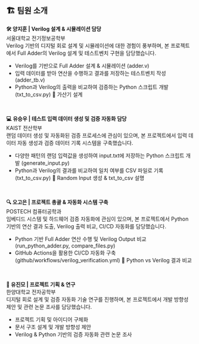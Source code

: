 ## 🏗️ 팀원 소개
**🛠️ 양지훈 | Verilog 설계 & 시뮬레이션 담당**  
서울대학교 전기정보공학부  
Verilog 기반의 디지털 회로 설계 및 시뮬레이션에 대한 경험이 풍부하며, 본 프로젝트에서 Full Adder의 Verilog 설계 및 테스트벤치 구현을 담당했습니다.  

- Verilog를 기반으로 Full Adder 설계 & 시뮬레이션 (adder.v)
- 입력 데이터를 받아 연산을 수행하고 결과를 저장하는 테스트벤치 작성 (adder_tb.v)
- Python과 Verilog의 출력을 비교하여 검증하는 Python 스크립트 개발 (txt_to_csv.py)
🔗 가산기 설계

<br>

**💻 유승우 | 테스트 입력 데이터 생성 및 검증 자동화 담당**  
KAIST 전산학부  
랜덤 데이터 생성 및 자동화된 검증 프로세스에 관심이 있으며, 본 프로젝트에서 입력 데이터 자동 생성과 검증 데이터 기록 시스템을 구축했습니다.  

- 다양한 패턴의 랜덤 입력값을 생성하여 input.txt에 저장하는 Python 스크립트 개발 (generate_input.py)
- Python과 Verilog의 결과를 비교하여 일치 여부를 CSV 파일로 기록 (txt_to_csv.py)
🔗 Random Input 생성 & txt_to_csv 설명
<br>

**🔍 오고은 | 프로젝트 총괄 & 자동화 시스템 구축**  
POSTECH 컴퓨터공학과  
임베디드 시스템 및 하드웨어 검증 자동화에 관심이 있으며, 본 프로젝트에서 Python 기반의 연산 결과 도출, Verilog 출력 비교, CI/CD 자동화를 담당했습니다.  

- Python 기반 Full Adder 연산 수행 및 Verilog Output 비교 (run_python_adder.py, compare_files.py)
- GitHub Actions을 활용한 CI/CD 자동화 구축 (github/workflows/verilog_verification.yml)
🔗 Python vs Verilog 결과 비교
<br>

**🚀 유진모 | 프로젝트 기획 & 연구**  
한양대학교 전자공학부  
디지털 회로 설계 및 검증 자동화 기술 연구를 진행하며, 본 프로젝트에서 개발 방향성 제안 및 관련 논문 조사를 담당했습니다.  

- 프로젝트 기획 및 아이디어 구체화
- 문서 구조 설계 및 개발 방향성 제안
- Verilog & Python 기반의 검증 자동화 관련 논문 조사
<br>
